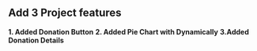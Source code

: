 ## Add 3 Project features ##
**1. Added Donation Button**
**2. Added Pie Chart with Dynamically**
**3.Added Donation Details**

